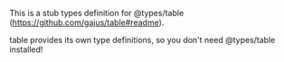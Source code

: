 This is a stub types definition for @types/table (https://github.com/gajus/table#readme).

table provides its own type definitions, so you don't need @types/table installed!